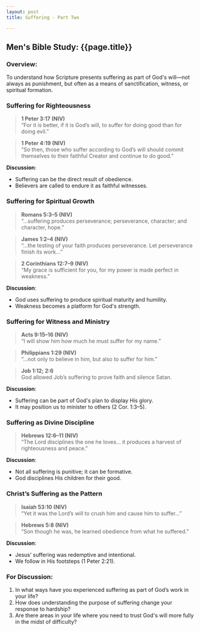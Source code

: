 ```yaml
---
layout: post
title: Suffering - Part Two

---
```

## Men's Bible Study: {{page.title}}

### Overview:
To understand how Scripture presents suffering as part of God's will—not always as punishment, but often as a means of sanctification, witness, or spiritual formation.

### Suffering for Righteousness

> **1 Peter 3:17 (NIV)**  
> “For it is better, if it is God’s will, to suffer for doing good than for doing evil.”

> **1 Peter 4:19 (NIV)**  
> “So then, those who suffer according to God’s will should commit themselves to their faithful Creator and continue to do good.”

**Discussion**:
- Suffering can be the direct result of obedience.
- Believers are called to endure it as faithful witnesses.

### Suffering for Spiritual Growth

> **Romans 5:3–5 (NIV)**  
> “...suffering produces perseverance; perseverance, character; and character, hope.”

> **James 1:2–4 (NIV)**  
> “...the testing of your faith produces perseverance. Let perseverance finish its work...”

> **2 Corinthians 12:7–9 (NIV)**  
> “My grace is sufficient for you, for my power is made perfect in weakness.”

**Discussion**:
- God uses suffering to produce spiritual maturity and humility.
- Weakness becomes a platform for God's strength.

### Suffering for Witness and Ministry

> **Acts 9:15–16 (NIV)**  
> “I will show him how much he must suffer for my name.”

> **Philippians 1:29 (NIV)**  
> “...not only to believe in him, but also to suffer for him.”

> **Job 1:12; 2:6**  
> God allowed Job’s suffering to prove faith and silence Satan.

**Discussion**:
- Suffering can be part of God's plan to display His glory.
- It may position us to minister to others (2 Cor. 1:3–5).

### Suffering as Divine Discipline

> **Hebrews 12:6–11 (NIV)**  
> “The Lord disciplines the one he loves... it produces a harvest of righteousness and peace.”

**Discussion**:
- Not all suffering is punitive; it can be formative.
- God disciplines His children for their good.

### Christ’s Suffering as the Pattern

> **Isaiah 53:10 (NIV)**  
> “Yet it was the Lord’s will to crush him and cause him to suffer…”

> **Hebrews 5:8 (NIV)**  
> “Son though he was, he learned obedience from what he suffered.”

**Discussion**:
- Jesus’ suffering was redemptive and intentional.
- We follow in His footsteps (1 Peter 2:21).

### For Discussion:

1. In what ways have you experienced suffering as part of God’s work in your life?
2. How does understanding the purpose of suffering change your response to hardship?
3. Are there areas in your life where you need to trust God's will more fully in the midst of difficulty?
